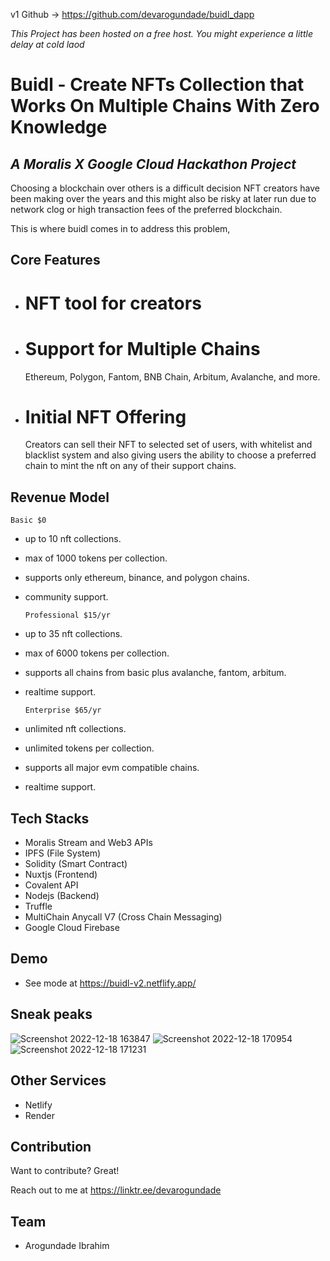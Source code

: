 v1 Github -> https://github.com/devarogundade/buidl_dapp

*This Project has been hosted on a free host. You might experience a little delay at cold laod*

# Buidl - Create NFTs Collection that Works On Multiple Chains With Zero Knowledge
## _A Moralis X Google Cloud Hackathon Project_

Choosing a blockchain over others is a difficult decision NFT creators have been making over the years and this might also be risky at later run due to network clog or high transaction fees of the preferred blockchain.

This is where buidl comes in to address this problem,

## Core Features

- # NFT tool for creators
    
    
- # Support for Multiple Chains
    Ethereum, Polygon, Fantom, BNB Chain, Arbitum, Avalanche, and more.

- # Initial NFT Offering
    Creators can sell their NFT to selected set of users, with whitelist and blacklist system and also giving users the ability to choose a preferred chain to mint the nft on any of their support chains.
## Revenue Model

  `Basic $0`
- up to 10 nft collections.
- max of 1000 tokens per collection.
- supports only ethereum, binance, and polygon chains.
- community support.

  `Professional $15/yr`
- up to 35 nft collections.
- max of 6000 tokens per collection.
- supports all chains from basic plus avalanche, fantom, arbitum.
- realtime support.

  `Enterprise $65/yr`
- unlimited nft collections.
- unlimited tokens per collection.
- supports all major evm compatible chains.
- realtime support.


## Tech Stacks

- Moralis Stream and Web3 APIs
- IPFS (File System)
- Solidity (Smart Contract) 
- Nuxtjs (Frontend)
- Covalent API
- Nodejs (Backend) 
- Truffle
- MultiChain Anycall V7 (Cross Chain Messaging)
- Google Cloud Firebase 

## Demo

- See mode at https://buidl-v2.netflify.app/

## Sneak peaks
![Screenshot 2022-12-18 163847](https://user-images.githubusercontent.com/81397790/208306951-fdc194f4-23e9-4228-ac2b-d71b5b5f6d10.png)
![Screenshot 2022-12-18 170954](https://user-images.githubusercontent.com/81397790/208308229-378f6332-c546-417a-8fed-9398cde0b4ab.png)
![Screenshot 2022-12-18 171231](https://user-images.githubusercontent.com/81397790/208308494-45c1ba3e-5776-46cc-9d15-a0c0ea7837b5.png)

## Other Services
- Netlify
- Render

## Contribution

Want to contribute? Great!

Reach out to me at https://linktr.ee/devarogundade

## Team
- Arogundade Ibrahim
